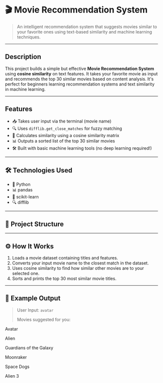 # 🎬 Movie Recommendation System

> An intelligent recommendation system that suggests movies similar to your favorite ones using text-based similarity and machine learning techniques.

---

##  Description

This project builds a simple but effective **Movie Recommendation System** using **cosine similarity** on text features. It takes your favorite movie as input and recommends the top 30 similar movies based on content analysis. It's perfect for beginners learning recommendation systems and text similarity in machine learning.

---

## Features

- 📥 Takes user input via the terminal (movie name)
- 🔍 Uses `difflib.get_close_matches` for fuzzy matching
- 🧠 Calculates similarity using a cosine similarity matrix
- 📊 Outputs a sorted list of the top 30 similar movies
- 🛠️ Built with basic machine learning tools (no deep learning required!)

---

## 🛠️ Technologies Used

- 🐍 Python
- 📊 pandas
- 🤖 scikit-learn
- 🔍 difflib

---

## 📁 Project Structure


---

## ⚙️ How It Works

1. Loads a movie dataset containing titles and features.
2. Converts your input movie name to the closest match in the dataset.
3. Uses cosine similarity to find how similar other movies are to your selected one.
4. Sorts and prints the top 30 most similar movie titles.

---

## 🧪 Example Output

> User Input: `avatar`
>
> Movies suggested for you:

Avatar

Alien

Guardians of the Galaxy

Moonraker

Space Dogs

Alien 3



